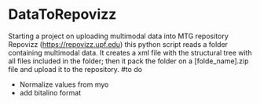 # DataToRepovizz
Starting a project on uploading multimodal data into MTG repository Repovizz (https://repovizz.upf.edu)
this python script reads a folder containing multimodal data. It creates a xml file with the structural tree with all files included in the folder; then it pack the folder on a [folde_name].zip file and upload it to the repository.
#to do
- Normalize values from myo
- add bitalino format 
